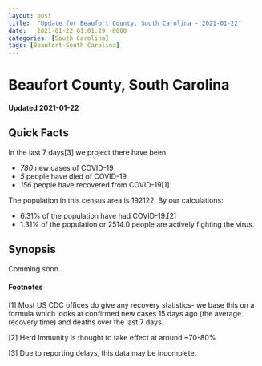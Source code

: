 ```yaml
---
layout: post
title:  "Update for Beaufort County, South Carolina - 2021-01-22"
date:   2021-01-22 01:01:29 -0600
categories: [South Carolina]
tags: [Beaufort-South Carolina]
---
```


# Beaufort County, South Carolina
#### Updated 2021-01-22

## Quick Facts

In the last 7 days[3] we project there have been
- *780* new cases of COVID-19
- *5* people have died of COVID-19
- *156* people have recovered from COVID-19[1]

The population in this census area is 192122. By our calculations:
- 6.31% of the population have had COVID-19.[2]
- 1.31% of the population or 2514.0 people are actively fighting the virus.

## Synopsis

Comming soon...


#### Footnotes

[1] Most US CDC offices do give any recovery statistics- we base this on a formula which looks at confirmed new cases
15 days ago (the average recovery time) and deaths over the last 7 days.

[2] Herd Immunity is thought to take effect at around ~70-80%

[3] Due to reporting delays, this data may be incomplete.
 
    